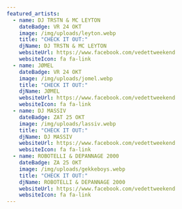 ```yaml
---
featured_artists:
  - name: DJ TRSTN & MC LEYTON
    dateBadge: VR 24 OKT
    image: /img/uploads/leyton.webp
    title: "CHECK IT OUT:"
    djName: DJ TRSTN & MC LEYTON
    websiteUrl: https://www.facebook.com/vedettweekend
    websiteIcon: fa fa-link
  - name: JØMEL
    dateBadge: VR 24 OKT
    image: /img/uploads/jomel.webp
    title: "CHECK IT OUT:"
    djName: JØMEL
    websiteUrl: https://www.facebook.com/vedettweekend
    websiteIcon: fa fa-link
  - name: DJ MASSIV
    dateBadge: ZAT 25 OKT
    image: /img/uploads/lassiv.webp
    title: "CHECK IT OUT:"
    djName: DJ MASSIV
    websiteUrl: https://www.facebook.com/vedettweekend
    websiteIcon: fa fa-link
  - name: ROBOTELLI & DEPANNAGE 2000
    dateBadge: ZA 25 OKT
    image: /img/uploads/gekkeboys.webp
    title: "CHECK IT OUT:"
    djName: ROBOTELLI & DEPANNAGE 2000
    websiteUrl: https://www.facebook.com/vedettweekend
    websiteIcon: fa fa-link
---
```

